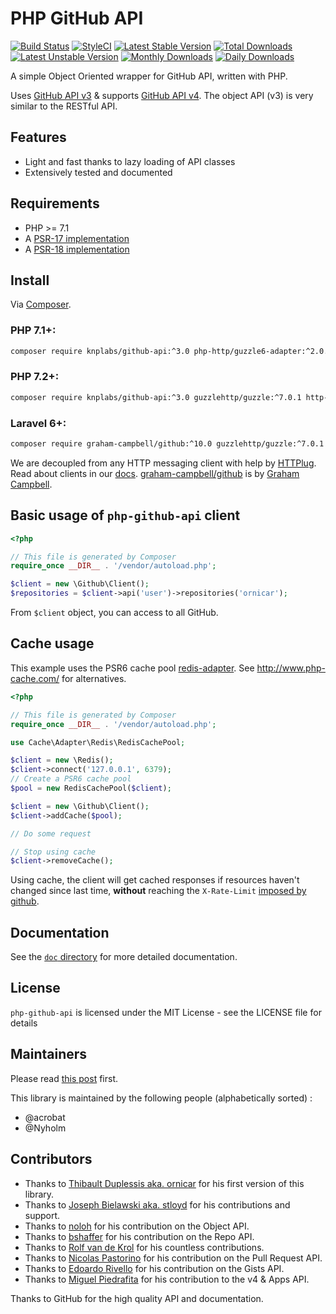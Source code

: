 # PHP GitHub API

[![Build Status](https://travis-ci.org/KnpLabs/php-github-api.svg?branch=master)](https://travis-ci.org/KnpLabs/php-github-api)
[![StyleCI](https://styleci.io/repos/3948501/shield?style=flat)](https://styleci.io/repos/3948501)
[![Latest Stable Version](https://poser.pugx.org/knplabs/github-api/v/stable)](https://packagist.org/packages/knplabs/github-api)
[![Total Downloads](https://poser.pugx.org/knplabs/github-api/downloads)](https://packagist.org/packages/knplabs/github-api)
[![Latest Unstable Version](https://poser.pugx.org/knplabs/github-api/v/unstable)](https://packagist.org/packages/knplabs/github-api)
[![Monthly Downloads](https://poser.pugx.org/knplabs/github-api/d/monthly)](https://packagist.org/packages/knplabs/github-api)
[![Daily Downloads](https://poser.pugx.org/knplabs/github-api/d/daily)](https://packagist.org/packages/knplabs/github-api)

A simple Object Oriented wrapper for GitHub API, written with PHP.

Uses [GitHub API v3](http://developer.github.com/v3/) & supports [GitHub API v4](http://developer.github.com/v4). The object API (v3) is very similar to the RESTful API.

## Features

* Light and fast thanks to lazy loading of API classes
* Extensively tested and documented

## Requirements

* PHP >= 7.1
* A [PSR-17 implementation](https://packagist.org/providers/psr/http-factory-implementation)
* A [PSR-18 implementation](https://packagist.org/providers/psr/http-client-implementation)

## Install

Via [Composer](https://getcomposer.org).

### PHP 7.1+:

```bash
composer require knplabs/github-api:^3.0 php-http/guzzle6-adapter:^2.0.1 http-interop/http-factory-guzzle:^1.0
```

### PHP 7.2+:

```bash
composer require knplabs/github-api:^3.0 guzzlehttp/guzzle:^7.0.1 http-interop/http-factory-guzzle:^1.0
```

### Laravel 6+:

```bash
composer require graham-campbell/github:^10.0 guzzlehttp/guzzle:^7.0.1 http-interop/http-factory-guzzle:^1.0
```

We are decoupled from any HTTP messaging client with help by [HTTPlug](http://httplug.io). Read about clients in our [docs](doc/customize.md). [graham-campbell/github](https://github.com/GrahamCampbell/Laravel-GitHub) is by [Graham Campbell](https://github.com/GrahamCampbell).


## Basic usage of `php-github-api` client

```php
<?php

// This file is generated by Composer
require_once __DIR__ . '/vendor/autoload.php';

$client = new \Github\Client();
$repositories = $client->api('user')->repositories('ornicar');
```

From `$client` object, you can access to all GitHub.

## Cache usage

This example uses the PSR6 cache pool [redis-adapter](https://github.com/php-cache/redis-adapter). See http://www.php-cache.com/ for alternatives.

```php
<?php

// This file is generated by Composer
require_once __DIR__ . '/vendor/autoload.php';

use Cache\Adapter\Redis\RedisCachePool;

$client = new \Redis();
$client->connect('127.0.0.1', 6379);
// Create a PSR6 cache pool
$pool = new RedisCachePool($client);

$client = new \Github\Client();
$client->addCache($pool);

// Do some request

// Stop using cache
$client->removeCache();
```

Using cache, the client will get cached responses if resources haven't changed since last time,
**without** reaching the `X-Rate-Limit` [imposed by github](http://developer.github.com/v3/#rate-limiting).


## Documentation

See the [`doc` directory](doc/) for more detailed documentation.

## License

`php-github-api` is licensed under the MIT License - see the LICENSE file for details

## Maintainers

Please read [this post](https://knplabs.com/en/blog/news-for-our-foss-projects-maintenance) first.

This library is maintained by the following people (alphabetically sorted) :
- @acrobat
- @Nyholm

## Contributors

- Thanks to [Thibault Duplessis aka. ornicar](http://github.com/ornicar) for his first version of this library.
- Thanks to [Joseph Bielawski aka. stloyd](http://github.com/stloyd) for his contributions and support.
- Thanks to [noloh](http://github.com/noloh) for his contribution on the Object API.
- Thanks to [bshaffer](http://github.com/bshaffer) for his contribution on the Repo API.
- Thanks to [Rolf van de Krol](http://github.com/rolfvandekrol) for his countless contributions.
- Thanks to [Nicolas Pastorino](http://github.com/jeanvoye) for his contribution on the Pull Request API.
- Thanks to [Edoardo Rivello](http://github.com/erivello) for his contribution on the Gists API.
- Thanks to [Miguel Piedrafita](https://github.com/m1guelpf) for his contribution to the v4 & Apps API.

Thanks to GitHub for the high quality API and documentation.
